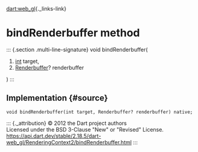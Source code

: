 [dart:web\_gl](../../dart-web_gl/dart-web_gl-library){._links-link}

bindRenderbuffer method
=======================

::: {.section .multi-line-signature}
void bindRenderbuffer(

1.  [int](../../dart-core/int-class) target,
2.  [Renderbuffer](../renderbuffer-class)? renderbuffer

)
:::

Implementation {#source}
--------------

``` {.language-dart data-language="dart"}
void bindRenderbuffer(int target, Renderbuffer? renderbuffer) native;
```

::: {._attribution}
© 2012 the Dart project authors\
Licensed under the BSD 3-Clause \"New\" or \"Revised\" License.\
<https://api.dart.dev/stable/2.18.5/dart-web_gl/RenderingContext2/bindRenderbuffer.html>
:::
